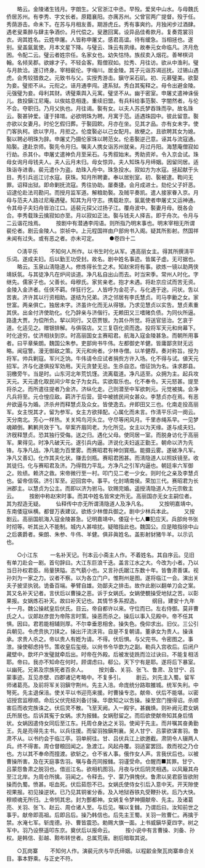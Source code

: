<!-- { "loadSidebar": true } -->
　　略云。金陵诸生钱月。字朗生。父官浙江中丞。早殁。爱吴中山水。与母魏氏侨居苏州。有李秀、字文长者。原籍襄阳。亦庽苏州。父曾官两广提督。殁于任。秀荫游击。命未下。在苏与月相友善。期游虎丘。秀有事爽约。月独闲步过酒肆。遇老叟乘醉与肆主争酒价。月代偿之。叟邀回寓。设异品佳肴款月。复奏霓裳羽衣。询其姓名。云姓申屠。人皆称申屠丈。感君高谊。待有缓急。当相拯也。遂别。叟盖氤氲使。月本文星下降。与璧云、珠云有夙缘。故奉元女命临凡。济月危困。令配二云。璧云者姓宗任。名家女也。幼失怙恃。族叔卖入烟花。善琴棋词翰。名倾吴郡。欲嫁才子。不轻会客。黠僧寂如。拉秀、月往访。欲从中渔利。璧与月款洽。遂订终身。宰相裴伦。字梅川。居金陵。其子元诣苏谒巡抚。过锡山遇虎。会秀较猎救之。元致书与父。实授秀游击。鎭守采石矶。初、元慕璧美。欲娶为妾。璧拒不从。元衔之。诬月通李闯。逮系狱。秀白其寃释之。母令出避金陵。元强璧为妾。母利其财。诱璧乘舆入元寓。璧坚不从。幽于密室。申屠丈遣神诛佞儿。救投鎭江尼庵。以俟姑息相逢。重续旧盟。有兵科给事范褧、字闇然者。与伦不合。夺职归。乃月父执也。月往谒。褧有女。以夫人苏氏梦吞珠而孕。故名珠云。褧甚钟爱。谨于择壻。必欲明珠为聘。月寓于范。适遇珠园中。彼此留意。褧亦欲以女妻月。时伦乞假归葬。于褧园飮。月亦在坐。见其才品。亦有女未字。使门客执柯。欲以字月。月拒之。伦度褧必以己女配月。故梗之。且欲聘其女为媳。褧以聘必明珠为辞。申屠丈乃摄伦家珠以聘范女。伦恚褧逆己意。诬其与流寇通。陷褧。逮赴京师。褧先令月归。嘱夫人携女诣苏州就亲。月过丹阳。海慧庵僧寂如行劫。杀其仆。申屠丈遣神负月至采石。与秀叙始末。秀助资斧。令入京会试。珠母女询月母钱夫人。夫人云月未归。母女惊异。夫人知珠与月缔姻。因留同居。适珠诣寺进香。裴元遣仆为盗。劫珠入舟中。珠急投水。寂如方为水寇。拯起献于头目。秀引兵巡江讨水寇。获珠。知月所聘妻。奉以居别室。初、褧被逮。鞫问无罪。诏释出狱。即命剿抚流寇。秀往协助。屡奏捷。会月成进士。劾伦父子奸恶。诏逮伦赴法司勘问。而授月监军道。解粮助褧。及贼平奏凯。遣人接家眷入京。月母与范夫人路过尼庵遇璧。知其为月守志。携载赴京。氤氲使者申屠丈又运神通。令其母子夫妇舟皆泊江口。适裴元探父过扬子江。覆舟波中。褧妻月母。旣各会合。李秀载珠云擒寂如亦至。月以寂如正法。褧与钱夫人择吉。即于舟次。令月与二云谐花烛焉。 
　　按剧中有潜通李闯语。则所指乃明末事也。明末宰相无所谓裴伦者。剧云金陵人。崇祯中。上元程国祥由户部尙书入阁。疑其所影射。然国祥未闻有过失。或有恶之者。亦未可定。 
　　●卷四十二 


　　○淸平乐 
　　不知何人所作。以书生时化从军。遇高丽女主。得其所撰淸平乐词。遂成夫妇。后以勤王功受封。故名。剧中姓名事迹。皆属子虚。无可据也。 
　　略云。玉泉山淸隐道人。修炼得长生之术。知赵宋将有事。欲炼一镜以助两侠靖妖氛。与其徒净凡在炉间谈道。净凡私自出山而去。时当宋季。常州人时化。字继先。儒家子也。父善长。母穆氏。家贫亲老。抱才未遇。将赴京应试而苦无资。金陵入金济者。任侠不羁。佯狂行乞。人皆呼为金花子。与化遇于途。问状。吿以苦衷。济许其以行资相助。遂结为兄弟。济之邻居有李氏慧贞。司马李勷之女。家世富。两亲俱亡。独居未字。济虽许化而无从得银。乃求见慧贞以实吿。慧贞素重其侠。出金付济使助化。化乃辞亲与济偕行。无赖田又三嗜赌负债。为同伙所逼。路逢大贾。为偿所负。挈以同行。又窃贾银。为其仆所觉。将送官惩治。乞哀于道。化适见之。赠银排解。与俱宿店。又三复窃化资而逸。投将军天元和尙幕下。时化途穷。仗济相扶到京。时高丽国女主赛昭君。航海入寇金陵甚急。而朝所用事者。曰平章柴朗。魏国公朱参。吏部尙书牛伟。左都御史羊健。皆庸鄙贪财无远略。闻寇警。漫无御敌之策。天元和尙者。少林寺僧。以羊健荐。奏对称旨。授为将军。帅兵剿寇。军兴乏饷。牛伟请令应试者捐赀方许入场。化不得与试。値天元招军。济与化遂俱投军効用。天元贪婪无忌。生杀自恣。借征饷为名。诛求郡县。羽檄旁午。当是时。山东河北年荒饥馑。流离载道。净凡适至。众拥为主。起兵攻天元。天元遣化取民间少年女子为女兵。实欲取乐也。化不奉令。天元怒甚。提至将杀之。而所遣往提者乃金济。济纵化走。己则潜至中军欲刺元。元觉被擒。会净凡兵将至。元仓惶应敌。羁济于后营。营中被掳民间女甚众。李慧贞亦在焉。有恶弁欲逼与为婚。济杀弁而释慧贞及众女。皆使逸去。弁即田又三也。化南走投高丽军。女主悦其才。留为参军。女主方欲择配。心属化而未言。作淸平乐词一阕云。天分南北。芳心一样热。关关鸠鸟河头立。守尽等闲风月。千里赤绳系早。一见梦魂顚倒。鹣鹣共效于飞。举案齐眉同老。为化所见。女主以为天缘。遂与成夫妇。济旣释慧贞。恐其独行受侮。送之归。遇化父母。使同居一室。而脱身访化于高丽军。果得见。时净凡破天元。遂引兵内逼。济说化夫妇返正勤王。朝命以济为先锋。与净凡战。净凡能为百里雾。而赛昭君有神剑寳瓶。能摄云雾。遂破净凡军。净凡又善幻。化作其夫化状。赚去剑瓶。赛昭君困甚。而淸隐道人以照妖镜至。收其徒归。化与赛昭君及济。乃得戮力平乱。方净凡之引军内逼也。朝廷率六军御之。败绩。赖济之救。宋帝微行至一村。叩门见二老一少女。则时化之亲及李慧贞也。留帝信宿。济引军至。迎回宫中。事平。化封靖南侯。荣加三代。赛昭君为长洲郡主。以慧贞为公主。而即以济为驸马。钦赐完婚。遥授淸隐道人为元宗敎主云。 
　　按剧中称赵宋时事。而其中姓名皆宋史所无。高丽国亦无女主嗣位者。其为揑造无疑。 
　　仙释传中亦无所谓淸隐道人及净凡名。 
　　又按明嘉靖中。东南倭寇纵横。都督万表建议。欲练少林僧兵御之。剧中少林兵本此。 
　　又按剧云。高丽国航海入寇金陵甚急。记明嘉靖中。倭寇十七人■犯应天。兵部尙书张时彻等。听其出入不能制。城内人甚喧扰。疑暗指此也。魏国公。应是暗指徐中山之后袭爵者。柴朗、朱参、牛伟、羊健。俱非眞姓名。盖影射豺猪牛羊。以示讥也。 


　　○小江东 
　　一名补天记。刊本云小斋主人作。不着姓名。其自序云。见旧有单刀赴会一剧。首句辞曰。大江东巨浪千迭。盖言江水之大。今改为小者。乃以当日孙权君臣。局量狭隘。志气藐小也。又言孙氏踞江东数十年。皆鲁肃善谋。视孙刘为一家之力。议者不察。以为各立门户。惟荆州是图。遂将临江一会。演出关夫子披坚执锐。诡备百端。拳臂自雄。効鄙夫之排击。故作此剧以翻单刀会之案。其又名补天记者。言伏后以曹操之恶。诉于女娲氏。女娲使覩操受地狱之苦。以彰果报。女娲炼石补天。故曰补天记也。其情节多系揑造。 
　　纲目。建安十九年十一月。魏公操弒皇后伏氏。目云。帝自都许以来。守位而已。左右侍御。莫非曹氏之人。议郞赵彦尝为帝陈言时策。操恶而杀之。操后以事入见殿中。帝不任其惧。因曰。君若能相辅则厚。不尔幸垂恩相舍。操失色。俛仰求出。旧仪。三公引兵朝见。令虎贲执刀挟之。操出汗流浃背。自是不复朝请。董承女为贵人。操诛承。求贵人杀之。帝以贵人有姙为请。不得。伏后惧。与父完书。令密图之。事泄。操使郗虑持节。策收皇后玺绶。以尙书令华歆为之副。勒兵入宫收后。后闭户藏壁中。歆坏户发璧就牵后出。时帝在外殿。后被发徒跣而泣过诀曰。不能复相活耶。帝曰。我亦不知命在何时。顾谓虑曰。郗公。天下宁有是耶。遂将后下暴室。以幽死。兄弟及宗族死者百余人。 
　　按刘备、关羽、张飞、鲁肃、及甘宁、吕蒙事迹。互见赤壁、四郡诸记考略中。不复多引。 
　　剧云。刘先主入蜀。留军师诸葛亮。及前将军关羽鎭守荆州。先主入涪。命庞统分路取雒城。统军失利。中弩死。先主退保涪。使关平以书迎亮来援。时曹操专恣。献帝、伏后不能堪。以密诏授宫监穆顺。命后父伏完结刘备讨操。华歆知之以吿操。操至宫门搜得诏。杀顺害后而收完族诛之。伏后灵不散。飞至天阙。入一殿宇。甚巍焕。则补阙元君女娲氏所居也。后诉其寃于女娲。求为报雠。女娲慰留之。而后欲使献帝知其身后情状。女娲因遣侍女同后至江东。托周仓身达之关羽。使闻于先主。而幷嘱其奋勇勤王。先是亮得先主书。以兵往援。而留羽独鎭荆襄。吴人甘宁、吕蒙欲谋害羽。鲁肃不从。以书约会于临江亭。羽单舸往。甘、吕伏兵江上欲邀截。肃阴令人辍两人兵。终不得害。周仓督粮回闻之。急渡江。风起舟覆。羽适宴罢回。救而视之乃仓也。方以其不奉命而擅渡。欲斩之。仓不省人事。俄作女人声。言我伏后也。以被曹操所害。及在天庭事吿羽。嘱与备亮同报雠。羽谨受命。仓醒而■其罪。甘宁、吕蒙怨鲁肃之脱羽也。借巡江名。欲相机图羽。月夜与伏后阴灵相遇。以风簸其舟至江北岸。为周仓所擒。羽闻之。令释去。宁、蒙乃俱愧伏。鲁肃以吴君臣皆欲附操而仇蜀。愤甚。呕血死。伏后茹怨不已。女娲氏使侍女引后入意中天。开天隙使视果报。初见操逆状。已乃见其铜雀分香。及入地狱吞铁丸受鞭扑状。后乃大快。穆顺魂无所归。上帝悯其忠。封为酆都神。女娲复令梦神摄献帝、先主。及诸葛亮、关羽、张飞、赵云、周仓诸人至。与后见。嘱以复雠。乃谓后曰。汝知前世之事乎。献帝即高祖。后即吕后。操乃韩信也。后先主王蜀。关羽一败曹仁。再擒于禁。水淹七军。斩庞德。孙、曹皆震恐。勅赐大旗一面。上书威鎭华夏四字。树之军中。羽乃设祭遥叩东京。奠伏后以报命云。 
　　按小说中有言曹操、刘备、孙权。是韩信、彭越、黥布转世者。总属荒唐。剧后暗取其说。 


　　○瓦岗寨 
　　不知何人作。演裴元庆与华氏缔姻。以程齩金聚瓦岗寨串合关目。事本野乘。与正史不符。 
